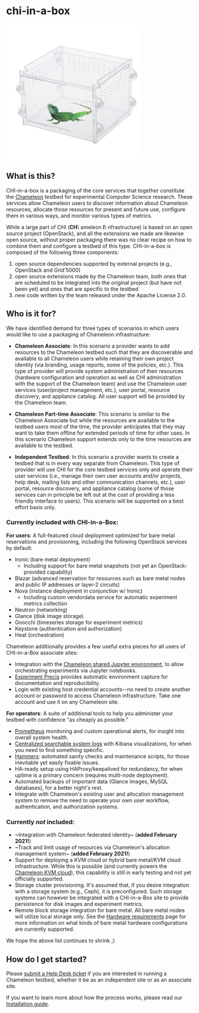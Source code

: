 # chi-in-a-box

![chi-in-a-box](./chi-in-a-box.png)

## What is this?

CHI-in-a-box is a packaging of the core services that together constitute the [Chameleon](https://www.chameleoncloud.org/) testbed for experimental Computer Science research. These services allow Chameleon users to discover information about Chameleon resources, allocate those resources for present and future use, configure them in various ways, and monitor various types of metrics.

While a large part of CHI (**CH**\ ameleon **I**\ nfrastructure) is based on an open source project (OpenStack), and all the extensions we made are likewise open source, without proper packaging there was no clear recipe on how to combine them and configure a testbed of this type. CHI-in-a-box is composed of the following three components:

  1. open source dependencies supported by external projects (e.g., OpenStack and Grid’5000)
  2. open source extensions made by the Chameleon team, both ones that are scheduled to be integrated into the original project (but have not been yet) and ones that are specific to the testbed
  3. new code written by the team released under the Apache License 2.0.

## Who is it for?

We have identified demand for three types of scenarios in which users would like to use a packaging of Chameleon infrastructure:

  - **Chameleon Associate**: In this scenario a provider wants to add resources to the Chameleon testbed such that they are discoverable and available to all Chameleon users while retaining their own project identity (via branding, usage reports, some of the policies, etc.). This type of provider will provide system administration of their resources (hardware configuration and operation as well as CHI administration with the support of the Chameleon team) and use the Chameleon user services (user/project management, etc.), user portal, resource discovery, and appliance catalog. All user support will be provided by the Chameleon team.

  - **Chameleon Part-time Associate**: This scenario is similar to the Chameleon Associate but while the resources are available to the testbed users most of the time, the provider anticipates that they may want to take them offline for extended periods of time for other uses. In this scenario Chameleon support extends only to the time resources are available to the testbed.

  - **Independent Testbed**: In this scenario a provider wants to create a testbed that is in every way separate from Chameleon. This type of provider will use CHI for the core testbed services only and operate their user services (i.e., manage their own user accounts and/or projects, help desk, mailing lists and other communication channels, etc.), user portal, resource discovery, and appliance catalog (some of those services can in principle be left out at the cost of providing a less friendly interface to users). This scenario will be supported on a best effort basis only.

### Currently included with CHI-in-a-Box:

**For users**:
A full-featured cloud deployment optimized for bare metal reservations and provisioning, including the following OpenStack services by default:

- Ironic (bare metal deployment)
  - Including support for bare metal snapshots (not yet an OpenStack-provided capability)
- Blazar (advanced reservation for resources such as bare metal nodes and public IP addresses or layer-2 circuits)
- Nova (instance deployment in conjunction w/ Ironic)
  - Including custom vendordata service for automatic experiment metrics collection
- Neutron (networking)
- Glance (disk image storage)
- Gnocchi (timeseries storage for experiment metrics)
- Keystone (authentication and authorization)
- Heat (orchestration)

Chameleon additionally provides a few useful extra pieces for all users of CHI-in-a-Box associate sites:

- Integration with the [Chameleon shared Jupyter environment](https://chameleoncloud.readthedocs.io/en/latest/technical/jupyter.html), to allow orchestrating experiments via Jupyter notebooks.
- [Experiment Precis](https://chameleoncloud.readthedocs.io/en/latest/technical/ep.html) provides automatic environment capture for documentation and reproducibility.
- Login with existing host credential accounts--no need to create another account or password to access Chameleon infrastructure. Take one account and use it on any Chameleon site.


**For operators**:
A suite of additional tools to help you administer your testbed with confidence "as cheaply as possible."

- [Prometheus](https://prometheus.io/) monitoring and custom operational alerts, for insight into overall system health.
- [Centralized searchable system logs](https://docs.openstack.org/kolla-ansible/latest/reference/logging-and-monitoring/central-logging-guide.html) with Kibana visualizations, for when you need to find something specific.
- [Hammers](https://github.com/chameleoncloud/hammers): automated sanity checks and maintenance scripts, for those inevitable yet easily fixable issues.
- HA-ready setup using HAProxy/keepalived for redundancy, for when uptime is a primary concern (requires multi-node deployment).
- Automated backups of important data (Glance images, MySQL databases), for a better night's rest.
- Integrate with Chameleon's existing user and allocation management system to remove the need to operate your own user workflow, authentication, and authorization systems.

### Currently _not_ included:

- ~Integration with Chameleon federated identity~ (**added February 2021!**)
- ~Track and limit usage of resources via Chameleon's allocation management system~ (**added February 2021!**)
- Support for deploying a KVM cloud or hybrid bare metal/KVM cloud infrastructure. While this is possible (and currently powers the [Chameleon KVM cloud](https://chameleoncloud.readthedocs.io/en/latest/technical/kvm.html)), this capability is still in early testing and not yet officially supported.
- Storage cluster provisioning. It's assumed that, if you desire integration with a storage system (e.g., Ceph), it is preconfigured. Such storage systems can however be integrated with a CHI-in-a-Box site to provide persistence for disk images and experiment metrics.
- Remote block storage integration for bare metal. All bare metal nodes will utilize local storage only. See the [Hardware requirements](https://github.com/ChameleonCloud/chi-in-a-box/wiki/Hardware-requirements) page for more information on what kinds of bare metal hardware configurations are currently supported.

We hope the above list continues to shrink ;)

## How do I get started?

Please [submit a Help Desk ticket](https://www.chameleoncloud.org/user/help/ticket/new/) if you are interested in running a Chameleon testbed, whether it be as an independent site or as an associate site.

If you want to learn more about how the process works, please read our [Installation guide](./Installation-guide).
